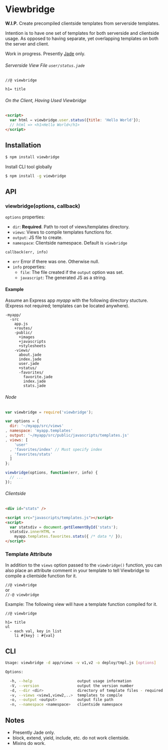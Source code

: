 Viewbridge
==========

__W.I.P.__ Create precompiled clientside templates from serverside templates.

Intention is to have one set of templates for both serverside and clientside usage.
As opposed to having separate, yet overlapping templates on both the server and client.

Work in progress.
Presently [Jade](https://github.com/visionmedia/jade) only.

###### Serverside View File `user/status.jade`
```jade
//@ viewbridge

h1= title
```
###### On the Client, Having Used Viewbridge
```html
<script>
  var html = viewbridge.user.status({title: 'Hello World'});
  // html => <h1>Hello World</h1>
</script>
```

Installation
------------

```bash
$ npm install viewbridge
```

Install CLI tool globally

```bash
$ npm install -g viewbridge
```


API
---

### viewbridge(options, callback)

`options` properties:

- `dir`:       __Required__. Path to root of views/templates directory.
- `views`:     Views to compile templates functions for.
- `output`:    JS file to create.
- `namespace`: Clientside namespace. Default is `viewbridge`

`callback(err, info)`

- `err`  Error if there was one. Otherwise null.
- `info` properties:
  - `file`:       The file created if the `output` option was set.
  - `javascript`: The generated JS as a string.


#### Example
Assume an Express app *myapp* with the following directory stucture.
(Express not required; templates can be located anywhere).

```text
-myapp/
  -src
    app.js
    +routes/
    -public/
      +images
      +javascripts
      +stylesheets
    -views/
      about.jade
      index.jade
      user.jade
      +status/
      -favorites/
        favorite.jade
        index.jade
        stats.jade
```
###### Node
```js
var viewbridge = require('viewbridge');

var options = {
  dir: '~/myapp/src/views'
, namespace: 'myapp.templates'
, output: '~/myapp/src/public/javascripts/templates.js'
, views: [
    'user'
  , 'favorites/index' // Must specify index
  , 'favorites/stats'
  ]
};

viewbridge(options, function(err, info) {
  // ...
});
```
###### Clientside
```html
<div id="stats" />

<script src="javascripts/templates.js"></script>
<script>
  var statsdiv = document.getElementById('stats');
  statsdiv.innerHTML =
    myapp.templates.favorites.stats({ /* data */ });
</script>
```

### Template Attribute

In addition to the `views` option passed to the `viewbridge()` function,
you can also place an attribute comment in your template to tell Viewbridge
to compile a clientside function for it.

`//@ viewbridge`
<br>or<br>
`//-@ viewbridge`

Example: The following view will have a template function compiled for it.

```jade
//@ viewbridge

h1= title
ul
  - each val, key in list
    li #{key} : #{val}
```

CLI
---

```bash
Usage: viewbridge -d app/views -v v1,v2 -o deploy/tmpl.js [options]

Options:

  -h, --help                    output usage information
  -V, --version                 output the version number
  -d, --dir <dir>               directory of template files - required
  -v, --views <view1,view2,..>  templates to compile
  -o, --output <output>         output file path
  -n, --namespace <namespace>   clientside namespace
```


Notes
-----

- Presently Jade only.
- block, extend, yield, include, etc. do not work clientside.
- Mixins do work.

